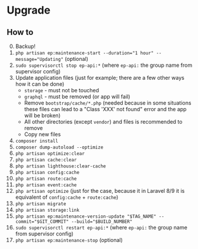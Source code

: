 # Upgrade

## How to

0. Backup!
1. `php artisan ep:maintenance-start --duration="1 hour" --message="Updating"` (optional)
2. `sudo supervisorctl stop ep-api:*` (where `ep-api:` the group name from supervisor config)
3. Update application files (just for example; there are a few other ways how it can be done)
    * `storage` - must not be touched
    * `graphql` - must be removed (or app will fail)
    * Remove `bootstrap/cache/*.php` (needed because in some situations these files can lead to a "Class 'XXX' not found" error and the app will be broken)
    * All other directories (except `vendor`) and files is recommended to remove
    * Copy new files
4. `composer install`
5. `composer dump-autoload --optimize`
6. `php artisan optimize:clear`
7. `php artisan cache:clear`
8. `php artisan lighthouse:clear-cache`
9. `php artisan config:cache`
10. `php artisan route:cache`
11. `php artisan event:cache`
12. `php artisan optimize` (just for the case, because it in Laravel 8/9 it is equivalent of `config:cache` + `route:cache`)
13. `php artisan migrate`
14. `php artisan storage:link`
15. `php artisan ep:maintenance-version-update "$TAG_NAME" --commit="$GIT_COMMIT" --build="$BUILD_NUMBER"`
16. `sudo supervisorctl restart ep-api:*` (where `ep-api:` the group name from supervisor config)
17. `php artisan ep:maintenance-stop` (optional)
